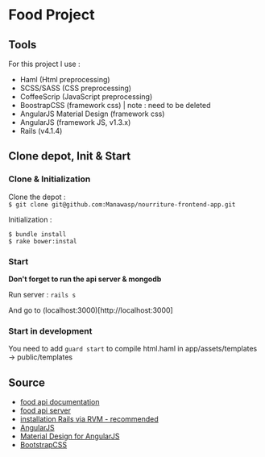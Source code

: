 # Food Project

## Tools

For this project I use :    
- Haml (Html preprocessing)
- SCSS/SASS (CSS preprocessing)
- CoffeeScrip (JavaScript preprocessing)
- BoostrapCSS (framework css) | note : need to be deleted
- AngularJS Material Design (framework css)
- AngularJS (framework JS, v1.3.x)
- Rails (v4.1.4)

## Clone depot, Init & Start

### Clone & Initialization

Clone the depot :    
`$ git clone git@github.com:Manawasp/nourriture-frontend-app.git`    

Initialization :    
```
$ bundle install
$ rake bower:instal
```

### Start

**Don't forget to run the api server & mongodb**    


Run server :
`rails s`    

And go to (localhost:3000)[http://localhost:3000]    

### Start in development

You need to add `guard start` to compile html.haml in app/assets/templates -> public/templates

## Source

- [food api documentation](http://docs.foodapicn.apiary.io/)
- [food api server](https://github.com/ftb59/Nourriture)
- [installation Rails via RVM - recommended](http://doc.ubuntu-fr.org/rubyonrails)
- [AngularJS](http://angularjs.org)
- [Material Design for AngularJS](http://material.angularjs.org)
- [BootstrapCSS](http://getbootstrap.com/)